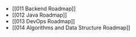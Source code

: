 - [[011 Backend Roadmap]]
- [[012 Java Roadmap]]
- [[013 DevOps Roadmap]]
- [[014 Algorithms and Data Structure Roadmap]]